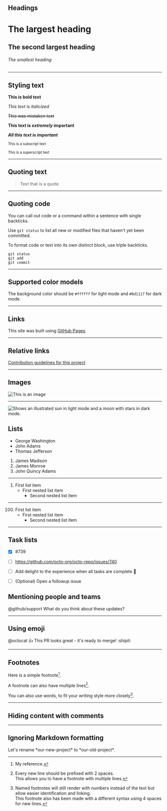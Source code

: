 ## Headings

# The largest heading

## The second largest heading

###### The smallest heading

---

## Styling text

**This is bold text**

*This text is italicized*

~~This was mistaken text~~

**This text is _extremely_ important**

**_All this text is important_**

<sub>This is a subscript text</sub>

<sup>This is a superscript text</sup>

---

## Quoting text

> Text that is a quote

---

## Quoting code
You can call out code or a command within a sentence with single backticks.

Use `git status` to list all new or modified files that haven't yet been committed.

To format code or text into its own distinct block, use triple backticks.
```
git status
git add
git commit
```

---

## Supported color models

The background color should be `#ffffff` for light mode and `#0d1117` for dark mode.

---

## Links

This site was built using [GitHub Pages](https://pages.github.com/).

---

## Relative links

[Contribution guidelines for this project](docs/CONTRIBUTING.md)

---

## Images

![This is an image](https://myoctocat.com/assets/images/base-octocat.svg)

---

<picture>
  <source media="(prefers-color-scheme: dark)" srcset="https://user-images.githubusercontent.com/25423296/163456776-7f95b81a-f1ed-45f7-b7ab-8fa810d529fa.png">
  <source media="(prefers-color-scheme: light)" srcset="https://user-images.githubusercontent.com/25423296/163456779-a8556205-d0a5-45e2-ac17-42d089e3c3f8.png">
  <img alt="Shows an illustrated sun in light mode and a moon with stars in dark mode." src="https://user-images.githubusercontent.com/25423296/163456779-a8556205-d0a5-45e2-ac17-42d089e3c3f8.png">
</picture>

## Lists

- George Washington
- John Adams
- Thomas Jefferson

1. James Madison
2. James Monroe
3. John Quincy Adams

---

1. First list item
   - First nested list item
     - Second nested list item

---

100. First list item
     - First nested list item
       - Second nested list item

---

## Task lists

- [x] #739
- [ ] https://github.com/octo-org/octo-repo/issues/740
- [ ] Add delight to the experience when all tasks are complete :tada:

- [ ] \(Optional) Open a followup issue

## Mentioning people and teams

@github/support What do you think about these updates?

---

## Using emoji

@octocat :+1: This PR looks great - it's ready to merge! :shipit:

---

## Footnotes

Here is a simple footnote[^1].

A footnote can also have multiple lines[^2].  

You can also use words, to fit your writing style more closely[^note].

[^1]: My reference.
[^2]: Every new line should be prefixed with 2 spaces.  
  This allows you to have a footnote with multiple lines.
[^note]:
    Named footnotes will still render with numbers instead of the text but allow easier identification and linking.  
    This footnote also has been made with a different syntax using 4 spaces for new lines.

---

## Hiding content with comments
<!-- This content will not appear in the rendered Markdown -->

---

## Ignoring Markdown formatting
Let's rename \*our-new-project\* to \*our-old-project\*.
